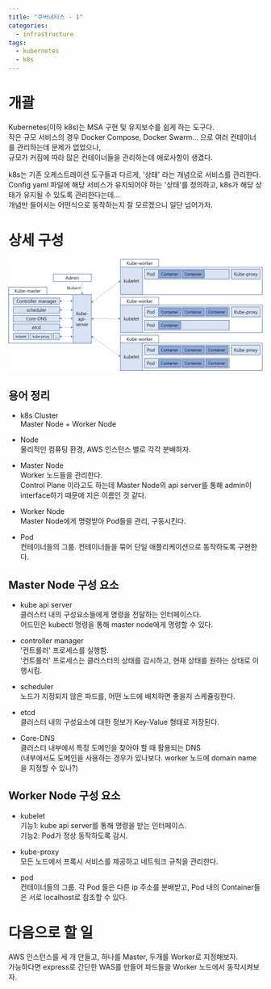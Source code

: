 ```yaml
---
title: "쿠버네티스 - 1"
categories: 
  - infrastructure
tags:
  - kubernetes
  - k8s
---
```


# 개괄
Kubernetes(이하 k8s)는 MSA 구현 및 유지보수를 쉽게 하는 도구다.   
작은 규모 서비스의 경우 Docker Compose, Docker Swarm... 으로 여러 컨테이너를 관리하는데 문제가 없었으나,   
규모가 커짐에 따라 많은 컨테이너들을 관리하는데 애로사항이 생겼다.   

k8s는 기존 오케스트레이션 도구들과 다르게, '상태' 라는 개념으로 서비스를 관리한다.    
Config yaml 파일에 해당 서비스가 유지되어야 하는 '상태'를 정의하고, k8s가 해당 상태가 유지될 수 있도록 관리한다는데...   
개념만 들어서는 어떤식으로 동작하는지 잘 모르겠으니 일단 넘어가자.

# 상세 구성
<img src="/assets/images/k8s/0414_k8s_diagram.png">

## 용어 정리
* k8s Cluster   
  Master Node + Worker Node   

* Node   
  물리적인 컴퓨팅 환경, AWS 인스턴스 별로 각각 분배하자.   

* Master Node   
  Worker 노드들을 관리한다.   
  Control Plane 이라고도 하는데 Master Node의 api server를 통해 admin이 interface하기 때문에 지은 이름인 것 같다.

* Worker Node   
  Master Node에게 명령받아 Pod들을 관리, 구동시킨다.   

* Pod   
  컨테이너들의 그룹. 컨테이너들을 묶어 단일 애플리케이션으로 동작하도록 구현한다.
  
## Master Node 구성 요소
* kube api server   
  클러스터 내의 구성요소들에게 명령을 전달하는 인터페이스다.   
  어드민은 kubectl 명령을 통해 master node에게 명령할 수 있다.   

* controller manager   
  '컨트롤러' 프로세스를 실행함.   
  '컨트롤러' 프로세스는 클러스터의 상태를 감시하고, 현재 상태를 원하는 상태로 이행시킴.   
  
* scheduler   
  노드가 지정되지 않은 파드를, 어떤 노드에 배치하면 좋을지 스케쥴링한다.

* etcd   
  클러스터 내의 구성요소에 대한 정보가 Key-Value 형태로 저장된다.   

* Core-DNS   
  클러스터 내부에서 특정 도메인을 찾아야 할 때 활용되는 DNS   
  (내부에서도 도메인을 사용하는 경우가 있나보다. worker 노드에 domain name을 지정할 수 있나?)

## Worker Node 구성 요소
* kubelet   
  기능1: kube api server를 통해 명령을 받는 인터페이스.   
  기능2: Pod가 정상 동작하도록 감시.

* kube-proxy   
  모든 노드에서 프록시 서비스를 제공하고 네트워크 규칙을 관리한다.   

* pod   
  컨테이너들의 그룹.
  각 Pod 들은 다른 ip 주소를 분배받고, Pod 내의 Container들은 서로 localhost로 참조할 수 있다.   

# 다음으로 할 일
AWS 인스턴스를 세 개 만들고, 하나를 Master, 두개를 Worker로 지정해보자.   
가능하다면 express로 간단한 WAS를 만들어 파드들을 Worker 노드에서 동작시켜보자.